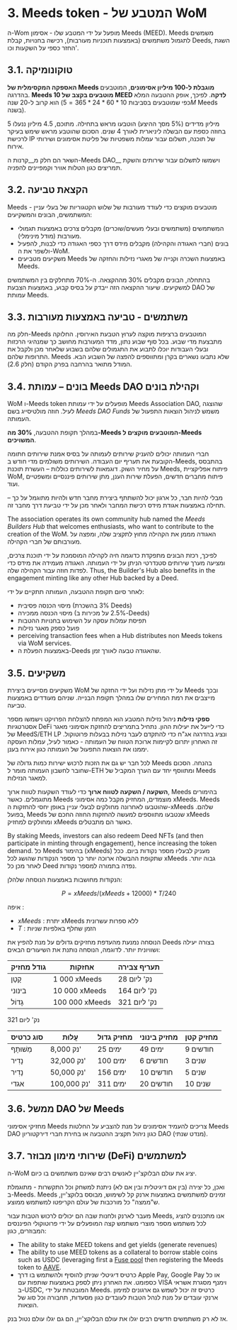 # 3. Meeds token - המטבע של WoM

ה-Wom מופעל על ידי המטבע שלו - אסימון Meeds (MEED). Meeds משמשים לתגמול משתמשים (באמצעות תוכניות מעורבות), רכישה בחנויות, קבלת Deeds, השגת החזר כספי על השקעות וכו'.

## 3.1. טוקונומיקה

**האספקה המקסימלית של Meeds מוגבלת ל-100 מיליון אסימונים**, המוטבעים בהדרגה. **Meeds מוטבעים בקצב של 10 MEED לדקה**. לפיכך, אופק ההטבעה המלא הוא קרוב ל-20 שנה (כפי שמוטבעים בסביבות $10*60*24*365 = 5M$ Meeds בשנה).

5 מיליון מדידים (5% מסך ההיצע) הוטבעו מראש בתחילה. מתוכם, 4.5 מיליון ננעלו בחוזה כספת עם הבשלה ליניארית לאורך 4 שנים. הסכום שהוטבע מראש שימש בעיקר לרכישת IP של תוכנה, תשלום עבור עמלות משפטיות של פליטת אסימונים ושירותי אירוח.

השאר הם חלק מ__קרנות ה-Meeds DAO__ וישמשו לתשלום עבור שירותים והשקת תמריצים כגון הטלות אוויר וקמפיינים להפניה.


## 3.2. הקצאת טביעה

Meeds מוטבעים מוקצים כדי לעודד מעורבות של שלוש הקטגוריות של בעלי עניין - המשתמשים, הבונים והמשקיעים:

- המשתמשים (משתמשים ובעלי מעשים/שוכרים) מקבלים צרכים באמצעות תגמולי מעורבות (מודל מינימלי).
- בונים (חברי האגודה והקהילה) מקבלים מידס דרך כספי האגודה כדי לבנות, להפעיל ולשפר את ה-WoM.
- משקיעים מטביעים Meeds באמצעות השכרה וקנייה של מאגרי נזילות והחזקה של Meeds.

בהתחלה, הבונים מקבלים 30% מההקצאה. ה-70% מתחלקים בין המשתמשים למשקיעים. שיעור ההקצאה הזה ייבדק על בסיס קבוע, באמצעות הצבעת DAO של עמותת Meeds.

## 3.3. משתמשים - טביעה באמצעות מעורבות

חלק מה-Meeds המוטבעים ברציפות מוקצה לערוץ הטבעת האירוסין. החלוקה מתבצעת מדי שבוע. בכל סוף שבוע נתון, מדד המעורבות מחושב כך שמנהיגי הרכזות ובעלי העבודות יוכלו לתבוע את התגמולים שלהם בשבוע שלאחר מכן ולקבל את התרופות שלהם. Meeds שלא נתבעו נשארים בקרן ומתווספים להפצה של השבוע הבא. המודל מתואר בהרחבה בפרק הקודם (חלק 2.6).

## 3.4. בונים – עמותת Meeds DAO וקהילת בונים

WoM ו-Meeds token מופעלים על ידי עמותת Meeds Association DAO, שהוצגה לעיל. חוזה מולטיסייג בשם _Meeds DAO Funds_ משמש לניהול הוצאות התפעול של העמותה.

במהלך תקופת ההטבעה, **30% מה-Meeds המוטבעים מוקצים ל-Meeds המשויכים**.

חברי העמותה יכולים להעניק שירותים לעמותה על בסיס אמנת שירותים חתומה הקובעת את תעריף יום העבודה. השירותים משולמים מדי חודש ב-Meeds, בהתבסס על מחיר השוק. דוגמאות לשירותים כוללות – העשרת תוכנת Meeds, פיתוח אפליקציית WoM, פיתוח מחברים חדשים, הפעלת שירות הענן, מתן שירותים פיננסיים ומשפטיים ועוד.

מבלי להיות חבר, כל ארגון יכול להשתתף ביצירת מחבר חדש ולהיות מתוגמל על כך – תחילה באמצעות אגודת מידס רכישת המחבר ולאחר מכן על ידי טביעת דרך מחבר זה.

The association operates its own community hub named the _Meeds Builders Hub_ that welcomes enthusiasts, who want to contribute to the creation of the WoM. האגודה מממן את הקהילה מחוץ לתקציב שלה, ומפצה על מעורבותם של חברי הקהילה.

לפיכך, רכזת הבונים מתפקדת כדוגמה חיה לקהילה המוסמכת על ידי תוכנת צרכים, ומציעה מערך שירותים סטנדרטי הניתן על ידי העמותה. האגודה מעמידה את מידס כדי לפדות חוזה עבור הקהילה שלה. Thus, the Builder's Hub also benefits in the engagement minting like any other Hub backed by a Deed.

לאחר סיום תקופת ההטבעה, העמותה תתקיים על ידי:

- מיסוי הכנסה פסיבית (3% בהשכרת Deeds)
- מיסוי הכנסה ממכירה (2.5% על מכירות ב-Deeds)
- תפיסת עמלות עסקה על השימוש בחנויות ההטבות
- פועל כספק מאגר נזילות
- perceiving transaction fees when a Hub distributes non Meeds tokens via WoM services.
- באמצעות הפעלת ה-Deeds שהאגודה טבעה לאורך זמן.


## 3.5. משקיעים

משקיעים מסייעים ביצירת WoM על ידי מתן נזילות ועל ידי החזקה של Meeds ובכך מייצבים את רמת המחירים שלו במהלך תקופת הבנייה. שניהם מעודדים באמצעות טביעה.

**ספקי נזילות** ניהול נזילות המטבע הוא המפתח להצלחת הפרויקט וישמשו מספר אסטרטגיות DeFi כדי לייעל את יעילות ההון. נתחיל בתמריצים להחזקת אסימוני מאגר של MeedS/ETH LP ונציג בהדרגה אג"ח כדי להתקדם לעבר נזילות בבעלות פרוטוקול. זה האחרון יתרום לקיימות ארוכת הטווח של העמותה - כאמור לעיל, עמלות העסקה יממנו את הוצאות התפעול של העמותה כגון אירוח בענן.

לכל חבר יש גם את הזכות לרכוש ישירות כמות גדולה של Meeds בהנחה. הסכום שחובר לחשבון העמותה מומר ל-ETH ומתווסף יחד עם הערך המקביל של Meeds למאגר הנזילות.

**השקעה / השקעה לטווח ארוך** כדי לעודד השקעות לטווח ארוך, Meeds בהימורים מתוגמלים. כאשר Meeds מוצמדים, המחזיק מקבל כמה אסימוני xMeeds. Meeds שהוטבעו לאחרונה מחולקים לבעלי עניין באופן יחסי להחזקות ה-xMeeds שלהם. בפועל, Meeds שנטבעו מתווספים למעשה להחזקות החוזה החכם של xMeeds ומחולקים למחזיק xMeeds כאשר הם מתבטלים.

By staking Meeds, investors can also redeem Deed NFTs (and then participate in minting through engagement), hence increasing the token demand. כל Meeds בהימור (xMeeds) מעניק לבעליו מספר נקודות ביום. ככל שתקופת ההבשלה ארוכה יותר כך מספר הנקודות שהושג לכל xMeeds גבוה יותר. לאחר מכן כל Deed נפדה בתמורה למספר נקודות.

הנקודות מחושבות באמצעות הנוסחה שלהלן:

 $$ P = xMeeds / (xMeeds + 12000) * T / 240 $$

 איפה :

- $xMeeds$ : יתרת xMeeds ללא ספרות עשרונית
- $T$ : הזמן שחלף באלפיות שניות

הנוסחה נמנעת מהעדפת מחזיקים גדולים על מנת להפיץ את Deeds בצורה יעילה ושוויונית יותר. לדוגמה, הנוסחה נותנת את השיעורים הבאים:

| **גודל מחזיק** | **אחזקות**     | **תעריף צבירה** |
| -------------- | -------------- | --------------- |
| קָטָן          | 1 000 xMeeds   | 28 נק' ליום     |
| בינוני         | 10 000 xMeeds  | 164 נק' ליום    |
| גָדוֹל         | 100 000 xMeeds | 321 נק' ליום    |


321 נק' ליום

| **סוג כרטיס** | **עֲלוּת**  | **מחזיק גדול** | **מחזיק בינוני** | **מחזיק קטן** |
| ------------- | ----------- | -------------- | ---------------- | ------------- |
| מְשׁוּתָף     | 8,000 נק'   | 25 ימים        | 49 ימים          | 9 חודשים      |
| נָדִיר        | 32,000 נק'  | 100 ימים       | 6 חודשים         | 3 שנים        |
| נָדִיר        | 50,000 נק'  | 156 ימים       | 10 חודשים        | 5 שנים        |
| אגדי          | 100,000 נק' | 311 ימים       | 20 חודשים        | 10 שנים       |

## 3.6. ממשל DAO של Meeds

מחזיקי אסימוני Meeds צריכים להעמיד אסימונים על מנת להצביע על החלטות Meeds DAO כגון ניהול תקציב ההטבעה או בחירת חברי דירקטוריון DAO (מנדט שנתי).

## 3.7. שירותי מימון מבוזר (DeFi) למשתמשים

ה-WoM יציג את עולם הבלוקצ'יין לאנשים רבים שאינם משתמשים בו כיום.

ואכן, כל יצירה (בין אם דיגיטלית ובין אם לא) ניתנת למשחק וכל התקשרות - מתוגמלת ב-Meeds. Meeds זמינים למשתמשים באמצעות ארנק קל לשימוש, מבוסס בלוקצ'יין, ש"ממצה" כל מורכבות של עולם הקריפטו למשתמש ממוצע.

מעבר לארנק ולחנות שבה הם יכולים לרכוש הטבות עבור Meeds, אנו מתכננים להציג לכל משתמש מספר מוצרי משתמש קצה המופעלים על ידי פרוטוקולי הפיננסים המבוזרים, כגון:

- The ability to stake MEED tokens and get yields (generate revenues)
- The ability to use MEED tokens as a collateral to borrow stable coins such as USDC (leveraging first a [Fuse pool](https://app.rari.capital/fuse) then registering the Meeds token to [AAVE](https://aave.com/).
- כרטיס דיגיטלי שניתן להוסיף ולהשתמש בו דרך Apple Pay, Google Pay או כל כספומט. את האחרון ניתן לספק באמצעות שותפות עם VISA וימנף מסגרת אשראי ב-USDC, המובטחת על ידי Meeds. כרטיס זה יכול לשמש גם ארגונים למימון ארנקי עובדים על מנת לנהל הטבות לעובדים כגון מסעדות, תחבורה וכל סוג של הוצאות.

אז לא רק משתמשים חדשים רבים יגלו את עולם הבלוקצ'יין, הם גם יגלו עולם נטול בנק.

 
